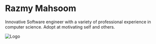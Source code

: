 
# Razmy Mahsoom

Innovative Software engineer with a variety of professional experience in computer science. Adopt at motivating self and others.


![Logo](https://avatars.githubusercontent.com/u/7481881?v=4)

    
